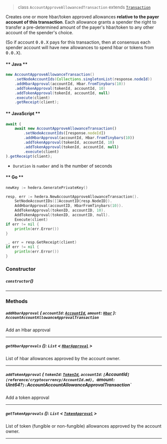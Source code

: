 > class `AccountApproveAllowancedTransaction` extends [`Transaction`](reference/core/Transaction.md)

Creates one or more hbar/token approved allowances <b>relative to the payer account of this
transaction</b>. Each allowance grants a spender the right to transfer a pre-determined 
amount of the payer's hbar/token to any other account of the spender's choice. 

(So if account <tt>0.0.X</tt> pays for this transaction, then at consensus each spender 
account will have new allowances to spend hbar or tokens from <tt>0.0.X</tt>). 

<!-- tabs:start -->

#### ** Java **

```java
new AccountApproveAllowanceTransaction()
    .setNodeAccountIds(Collections.singletonList(response.nodeId))
    .addHbarApproval(accountId, Hbar.fromTinybars(10))
    .addTokenApproval(tokenId, accountId, 10)
    .addTokenApproval(tokenId, accountId, null)
    .execute(client)
    .getReceipt(client);
```

#### ** JavaScript **

```js
await (
    await new AccountApproveAllowanceTransaction()
        .setNodeAccountIds([response.nodeId])
        .addHbarApproval(accountId, Hbar.fromTinybars(10))
        .addTokenApproval(tokenId, accountId, 10)
        .addTokenApproval(tokenId, accountId, null)
        .execute(client)
).getReceipt(client);
```

- `Duration` is `number` and is the number of seconds

#### ** Go **

```go
newKey := hedera.GeneratePrivateKey()

resp, err := hedera.NewAccountApproveAllowanceTransaction().
    SetNodeAccountIDs([]AccountID{resp.NodeID}).
    AddHbarApproval(accountID, HbarFromTinybars(10)).
    AddTokenApproval(tokenID, accountID, 10).
    AddTokenApproval(tokenID, accountID, null).
    Execute(client)
if err != nil {
    println(err.Error())
}

_, err = resp.GetReceipt(client)
if err != nil {
    println(err.Error())
}
```

<!-- tabs:end -->

### Constructor

##### `constructor`()

---

### Methods

##### `addHbarApproval` ( `accountId`: [`AccountId`](reference/cryptocurrency/AccountId.md), `amount`: [`Hbar`](reference/Hbar.md) ): `AccountAccountAllowanceApprovalTransaction`

Add an Hbar approval

---

##### `getHbarApprovals` (): `List` < [`HbarApproval`](reference/cryptography/HbarApproval.md) >

List of hbar allowances approved by the account owner.

---

##### `addTokenApproval` ( `tokenId`: [`TokenId`](reference/token/TokenId.md), `accountId`: `[`AccountId`](reference/cryptocurrency/AccountId.md), `amount`: `Uint64?` ): `AccountAccountAllowanceApprovalTransaction`

Add a token approval

---

##### `getTokenApprovals` (): `List` < [`TokenApproval`](reference/cryptography/TokenApproval.md) >

List of token (fungible or non-fungible) allowances approved by the account owner.

---

